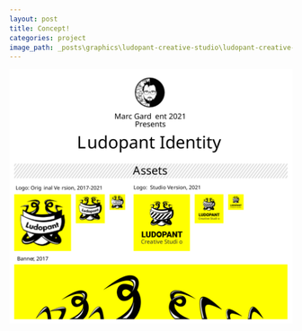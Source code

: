 ```yaml
---
layout: post
title: Concept!
categories: project
image_path: _posts\graphics\ludopant-creative-studio\ludopant-creative-studio.png
---
```


![Marc Gardent 2021 presents "Ludopant Identity"](ludopant-2021_post.svg)

